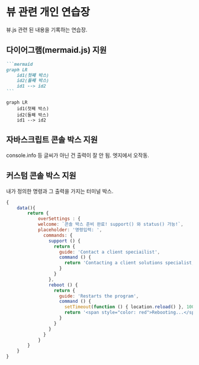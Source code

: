 # 뷰 관련 개인 연습장

뷰.js 관련 된 내용을 기록하는 연습장.

## 다이어그램(mermaid.js) 지원

````markdown
```mermaid
graph LR
    id1(첫째 박스)
    id2(둘째 박스)
    id1 --> id2
```
````

```mermaid
graph LR
    id1(첫째 박스)
    id2(둘째 박스)
    id1 --> id2
```

## 자바스크립트 콘솔 박스 지원

console.info 등 글씨가 아닌 건 출력이 잘 안 됨. 엣지에서 오작동.

<conso></conso>


## 커스텀 콘솔 박스 지원

내가 정의한 명령과 그 출력을 가지는 터미널 박스.

<v-custom-console :settings="overSettings" />

```js {mixin:true}
{
    data(){
        return {
            overSettings : {
            welcome: `콘솔 박스 준비 완료! support() 와 status() 가능!`,
            placeholder: '명령입력: ',
              commands: {
                support () {
                  return {
                    guide: 'Contact a client speciailist',
                    command () {
                      return 'Contacting a client solutions specialist, hold on...'
                    }
                  }
                },
                reboot () {
                  return {
                    guide: 'Restarts the program',
                    command () {
                      setTimeout(function () { location.reload() }, 1000)
                      return '<span style="color: red">Rebooting...</span>'
                    }
                  }
                }
              }
            }
        }
    }
}

```

